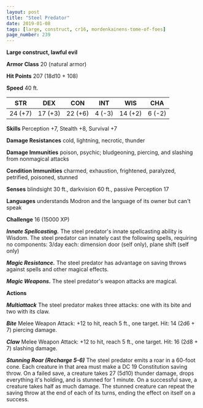 ```yaml
---
layout: post
title: "Steel Predator"
date: 2019-01-08
tags: [large, construct, cr16, mordenkainens-tome-of-foes]
page_number: 239
---
```


**Large construct, lawful evil**

**Armor Class** 20 (natural armor)

**Hit Points** 207  (18d10 + 108)

**Speed** 40 ft.

|   STR   |   DEX   |   CON   |   INT   |   WIS   |   CHA   |
|:-------:|:-------:|:-------:|:-------:|:-------:|:-------:|
| 24 (+7) | 17 (+3) | 22 (+6) | 4 (-3) | 14 (+2) | 6 (-2) |

**Skills** Perception +7, Stealth +8, Survival +7

**Damage Resistances** cold, lightning, necrotic, thunder

**Damage Immunities** poison, psychic; bludgeoning, piercing, and slashing from nonmagical attacks

**Condition Immunities** charmed, exhaustion, frightened, paralyzed, petrified, poisoned, stunned

**Senses** blindsight 30 ft., darkvision 60 ft., passive Perception 17

**Languages** understands Modron and the language of its owner but can't speak

**Challenge** 16 (15000 XP)

***Innate Spellcasting.*** The steel predator's innate spellcasting ability is Wisdom. The steel predator can innately cast the following spells, requiring no components:
3/day each: dimension door (self only), plane shift (self only)

***Magic Resistance.*** The steel predator has advantage on saving throws against spells and other magical effects.

***Magic Weapons.*** The steel predator's weapon attacks are magical.

**Actions**

***Multiattack*** The steel predator makes three attacks: one with its bite and two with its claw.

***Bite*** Melee Weapon Attack: +12 to hit, reach 5 ft., one target. Hit: 14 (2d6 + 7) piercing damage.

***Claw*** Melee Weapon Attack: +12 to hit, reach 5 ft., one target. Hit: 16 (2d8 + 7) slashing damage.

***Stunning Roar (Recharge 5-6)*** The steel predator emits a roar in a 60-foot cone. Each creature in that area must make a DC 19 Constitution saving throw. On a failed save, a creature takes 27 (5d10) thunder damage, drops everything it's holding, and is stunned for 1 minute. On a successful save, a creature takes half as much damage. The stunned creature can repeat the saving throw at the end of each of its turns, ending the effect on itself on a success.